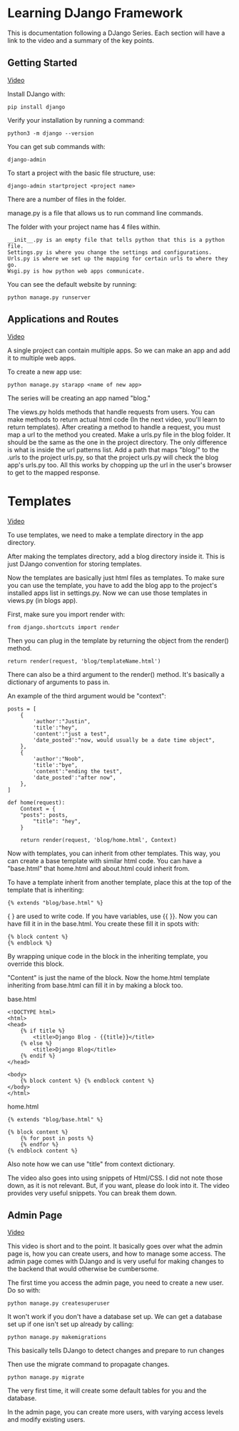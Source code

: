 # Learning DJango Framework

This is documentation following a DJango Series. Each section will have a link to
the video and a summary of the key points.

## Getting Started

[Video](https://www.youtube.com/watch?v=UmljXZIypDc&list=PL-osiE80TeTtoQCKZ03TU5fNfx2UY6U4p)

Install DJango with:

```
pip install django
```

Verify your installation by running a command:

```
python3 -m django --version
```

You can get sub commands with:

```
django-admin
```

To start a project with the basic file structure, use:

```
django-admin startproject <project name>
```

There are a number of files in the folder.

manage.py is a file that allows us to run command line commands.

The folder with your project name has 4 files within.

```
__init__.py is an empty file that tells python that this is a python file.
Settings.py is where you change the settings and configurations.
Urls.py is where we set up the mapping for certain urls to where they go.
Wsgi.py is how python web apps communicate.
```

You can see the default website by running:

```
python manage.py runserver
```


## Applications and Routes

[Video](https://www.youtube.com/watch?v=a48xeeo5Vnk&list=PL-osiE80TeTtoQCKZ03TU5fNfx2UY6U4p&index=2)

A single project can contain multiple apps. So we can make an app and add it to
multiple web apps.

To create a new app use:

```
python manage.py starapp <name of new app>
```

The series will be creating an app named "blog."

The views.py holds methods that handle requests from users. You can make methods
to return actual html code (In the next video, you'll learn to return templates).
After creating a method to handle a request, you must map a url to the method you
created. Make a urls.py file in the blog folder. It should be the same as the one
in the project directory. The only difference is what is inside the url patterns
list. Add a path that maps "blog/" to the <appName>.urls to the project urls.py,
so that the project urls.py will check the blog app's urls.py too. All this works
by chopping up the url in the user's browser to get to the mapped response.


# Templates

[Video](https://www.youtube.com/watch?v=qDwdMDQ8oX4&list=PL-osiE80TeTtoQCKZ03TU5fNfx2UY6U4p&index=3)

To use templates, we need to make a template directory in the app directory.

After making the templates directory, add a blog directory inside it. This is just
DJango convention for storing templates.

Now the templates are basically just html files as templates. To make sure you can
use the template, you have to add the blog app to the project's installed apps list in
settings.py. Now we can use those templates in views.py (in blogs app).

First, make sure you import render with:

```
from django.shortcuts import render
```

Then you can plug in the template by returning the object from the render() method.

```
return render(request, 'blog/templateName.html')
```

There can also be a third argument to the render() method. It's basically a dictionary
of arguments to pass in.

An example of the third argument would be "context":

```
posts = [
	{
        'author':"Justin",
        'title':"hey",
        'content':"just a test",
        'date_posted':"now, would usually be a date time object",
    },
    {
        'author':"Noob",
        'title':"bye",
        'content':"ending the test",
        'date_posted':"after now",
    },
]

def home(request):
    Context = {
	"posts": posts,
        "title": "hey",
    }

    return render(request, 'blog/home.html', Context)
```

Now with templates, you can inherit from other templates. This way, you can create a
base template with similar html code. You can have a "base.html" that home.html and
about.html could inherit from.

To have a template inherit from another template, place this at the top of the template
that is inheriting:

```
{% extends "blog/base.html" %}
```

{ } are used to write code. If you have variables, use {{ }}. Now you can have fill it in
in the base.html. You create these fill it in spots with:

```
{% block content %}
{% endblock %}
```

By wrapping unique code in the block in the inheriting template, you override this block.

"Content" is just the name of the block. Now the home.html template inheriting from base.html
can fill it in by making a block too.

base.html
```
<!DOCTYPE html>
<html>
<head>
    {% if title %}
	    <title>Django Blog - {{title}}</title>
    {% else %}
        <title>Django Blog</title>
    {% endif %}
</head>

<body>
	{% block content %} {% endblock content %}
</body>
</html>
```

home.html
```
{% extends "blog/base.html" %}

{% block content %}
    {% for post in posts %}
    {% endfor %}
{% endblock content %}
```

Also note how we can use "title" from context dictionary.

The video also goes into using snippets of Html/CSS. I did not note those down, as
it is not relevant. But, if you want, please do look into it. The video provides
very useful snippets. You can break them down.


## Admin Page

[Video](https://www.youtube.com/watch?v=1PkNiYlkkjo&list=PL-osiE80TeTtoQCKZ03TU5fNfx2UY6U4p&index=4)

This video is short and to the point. It basically goes over what the admin page is,
how you can create users, and how to manage some access. The admin page comes with
DJango and is very useful for making changes to the backend that would otherwise be
cumbersome.

The first time you access the admin page, you need to create a new user. Do so with:

```
python manage.py createsuperuser
```

It won't work if you don't have a database set up. We can get a database set up if
one isn't set up already by calling:

```
python manage.py makemigrations
```
This basically tells DJango to detect changes and prepare to run changes

Then use the migrate command to propagate changes.

```
python manage.py migrate
```

The very first time, it will create some default tables for you and the database.

In the admin page, you can create more users, with varying access levels and modify
existing users.


